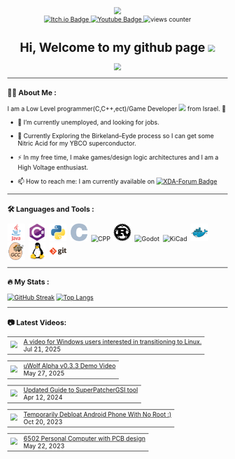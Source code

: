 <div id="header" align="center">
  <img src="https://media1.tenor.com/m/7Tu-pBzg0_kAAAAd/programming.gif" width="300"/>
  <div id="badges">
    <a href="https://chromiumos-guy.itch.io/">
      <img src="https://img.shields.io/badge/itch.io-%23FF0B34.svg?logo=Itch.io&logoColor=white" alt="Itch.io Badge"/>
    </a>
    <a href="https://www.youtube.com/channel/UCTHzz9TtAc7wY8sAFgyAU_w">
      <img src="https://img.shields.io/badge/YouTube-%23FF0000.svg?logo=YouTube&logoColor=white" alt="Youtube Badge"/>
    </a>
    <a>
      <img src="https://komarev.com/ghpvc/?username=ChromiumOS-Guy&style=flat-square&color=blue" alt="views counter"/>
    </a>
  </div>
  <h1>
    Hi, Welcome to my github page
    <img src="https://media.giphy.com/media/hvRJCLFzcasrR4ia7z/giphy.gif" width="30px"/>
  </h1>
</div>

<div align="center">
  <img src="https://media1.tenor.com/m/jHg-q58KgiYAAAAC/scaler-create-impact.gif"/>
</div>

  ---

### :technologist: About Me :
I am a Low Level programmer(C,C++,ect)/Game Developer <img src="https://media1.giphy.com/media/v1.Y2lkPTc5MGI3NjExYjg2amluYjI2OTg5Z24xY3BtN2s3aHE2aHFsMjV5YmhycmwyeWJ1aSZlcD12MV9pbnRlcm5hbF9naWZfYnlfaWQmY3Q9Zw/ZVik7pBtu9dNS/giphy.gif" width="30"> from Israel. :wave:
- :telescope: I’m currently unemployed, and looking for jobs.

- :seedling: Currently Exploring the Birkeland–Eyde process so I can get some Nitric Acid for my YBCO superconductor.

- :zap: In my free time, I make games/design logic architectures and I am a High Voltage enthusiast.

- :mailbox: How to reach me: I am currently available on <a href="https://xdaforums.com/m/chromiumos-guy.12390487/">
      <img src="https://xdaforums.com/data/assets/logo/xda-white-text.png" width="50" alt="XDA-Forum Badge"/>
    </a>

---

### :hammer_and_wrench: Languages and Tools :
<div>
  <img src="https://github.com/devicons/devicon/blob/master/icons/java/java-original-wordmark.svg" title="Java" alt="Java" width="40" height="40"/>&nbsp;
  <img src="https://github.com/devicons/devicon/blob/master/icons/csharp/csharp-original.svg" title="C#" alt="C#" width="40" height="40"/>&nbsp;
  <img src="https://github.com/devicons/devicon/blob/master/icons/python/python-original.svg" title="Python" alt="Python" width="40" height="40"/>&nbsp;
  <img src="https://github.com/devicons/devicon/blob/master/icons/c/c-original.svg" title="C" alt="C" width="40" height="40"/>&nbsp;
  <img src="https://upload.wikimedia.org/wikipedia/commons/1/18/ISO_C%2B%2B_Logo.svg" title="CPP" alt="CPP" width="35" height="40"/>&nbsp;
  <img src="https://github.com/devicons/devicon/blob/master/icons/rust/rust-original.svg" title="Rust" alt="Rust" width="40" height="40"/>&nbsp;
  <img src="https://upload.wikimedia.org/wikipedia/commons/6/6a/Godot_icon.svg" title="Godot" alt="Godot" width="40" height="40"/>&nbsp;
  <img src="https://upload.wikimedia.org/wikipedia/commons/5/59/KiCad-Logo.svg" title="KiCad" alt="KiCad" width="60" height="40"/>&nbsp;
  <img src="https://github.com/devicons/devicon/blob/master/icons/docker/docker-original.svg" title="Docker" alt="Docker" width="40" height="40"/>&nbsp;
  <img src="https://github.com/devicons/devicon/blob/master/icons/gcc/gcc-original.svg" title="GCC" alt="GCC" width="40" height="40"/>&nbsp;
  <img src="https://github.com/devicons/devicon/blob/master/icons/linux/linux-original.svg" title="Linux" alt="Linux" width="40" height="40"/>&nbsp;
  <img src="https://github.com/devicons/devicon/blob/master/icons/git/git-original-wordmark.svg" title="Git" **alt="Git" width="40" height="40"/>
</div>

---

### :fire: My Stats :

[![GitHub Streak](http://github-readme-streak-stats.herokuapp.com?user=ChromiumOS-Guy&theme=dark&background=000000)](https://git.io/streak-stats)
[![Top Langs](https://github-readme-stats.vercel.app/api/top-langs/?username=ChromiumOS-Guy&layout=compact&theme=vision-friendly-dark)](https://github.com/anuraghazra/github-readme-stats)

---

### :camera: Latest Videos:

<!-- YT-VIDEOS:START --><table><tr><td><a href="https://www.youtube.com/watch?v=hq4t-by7AjA"><img width="140px" src="http://img.youtube.com/vi/hq4t-by7AjA/maxresdefault.jpg"></a></td>
<td><a href="https://www.youtube.com/watch?v=hq4t-by7AjA">A video for Windows users interested in transitioning to Linux.</a><br/>Jul 21, 2025</td></tr></table>
<table><tr><td><a href="https://www.youtube.com/shorts/8IigTL3g1t8"><img width="140px" src="http://img.youtube.com/vi/8IigTL3g1t8/maxresdefault.jpg"></a></td>
<td><a href="https://www.youtube.com/shorts/8IigTL3g1t8">uWolf Alpha v0.3.3 Demo Video</a><br/>May 27, 2025</td></tr></table>
<table><tr><td><a href="https://www.youtube.com/watch?v=Yj19JewRmSA"><img width="140px" src="http://img.youtube.com/vi/Yj19JewRmSA/maxresdefault.jpg"></a></td>
<td><a href="https://www.youtube.com/watch?v=Yj19JewRmSA">Updated Guide to SuperPatcherGSI tool</a><br/>Apr 12, 2024</td></tr></table>
<table><tr><td><a href="https://www.youtube.com/watch?v=ZNykuREyKTU"><img width="140px" src="http://img.youtube.com/vi/ZNykuREyKTU/maxresdefault.jpg"></a></td>
<td><a href="https://www.youtube.com/watch?v=ZNykuREyKTU">Temporarily Debloat Android Phone With No Root :&rpar;</a><br/>Oct 20, 2023</td></tr></table>
<table><tr><td><a href="https://www.youtube.com/watch?v=LKD7ukJycc4"><img width="140px" src="http://img.youtube.com/vi/LKD7ukJycc4/maxresdefault.jpg"></a></td>
<td><a href="https://www.youtube.com/watch?v=LKD7ukJycc4">6502 Personal Computer with PCB design</a><br/>May 22, 2023</td></tr></table>
<!-- YT-VIDEOS:END -->
